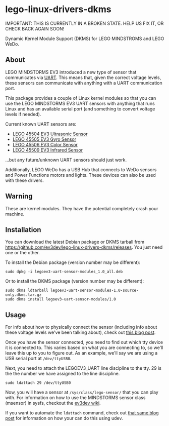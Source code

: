 lego-linux-drivers-dkms
=======================

IMPORTANT: THIS IS CURRENTLY IN A BROKEN STATE. HELP US FIX IT, OR CHECK BACK
AGAIN SOON!

Dynamic Kernel Module Support (DKMS) for LEGO MINDSTROMS and LEGO WeDo.

About
-----

LEGO MINDSTORMS EV3 introduced a new type of sensor that communicates via
[UART]. This means that, given the correct voltage levels, these sensors can
communicate with anything with a UART communication port.

This package provides a couple of Linux kernel modules so that you can use the
LEGO MINDSTORMS EV3 UART sensors with anything that runs Linux and has an
available serial port (and something to convert voltage levels if needed).

Current known UART sensors are:

* [LEGO 45504 EV3 Ultrasonic Sensor]
* [LEGO 45505 EV3 Gyro Sensor]
* [LEGO 45506 EV3 Color Sensor]
* [LEGO 45509 EV3 Infrared Sensor]

...but any future/unknown UART sensors should just work.

Additionally, LEGO WeDo has a USB Hub that connects to WeDo sensors and Power
Functions motors and lights. These devices can also be used with these drivers.

Warning
-------

These are kernel modules. They have the potential completely crash your
machine.

Installation
------------

You can download the latest Debian package or DKMS tarball from
<https://github.com/ev3dev/lego-linux-drivers-dkms/releases>.
You just need one or the other.

To install the Debian package (version number may be different):

    sudo dpkg -i legoev3-uart-sensor-modules_1.0_all.deb
    
Or to install the DKMS package (version number may be different):

    sudo dkms ldtarball legoev3-uart-sensor-modules-1.0-source-only.dkms.tar.gz
    sudo dkms install legoev3-uart-sensor-modules/1.0

Usage
-----

For info about how to physically connect the sensor (including info about these
voltage levels we've been talking about), check out [this blog post][blog].

Once you have the sensor connected, you need to find out which tty device it is
connected to. This varies based on what you are connecting to, so we'll leave
this up to you to figure out. As an example, we'll say we are using a USB serial
port at `/dev/ttyUSB0`.

Next, you need to attach the LEGOEV3_UART line discipline to the tty. 29 is the
the number we have assigned to the line discipline.

    sudo ldattach 29 /dev/ttyUSB0
    
Now, you will have a sensor at `/sys/class/lego-sensor/` that you can play with.
For information on how to use the MINDSTORMS sensor class (msensor) in sysfs,
checkout the [ev3dev wiki].

If you want to automate the `ldattach` command, check out [that same blog
post][blog] for information on how your can do this
using udev.

[UART]: https://en.wikipedia.org/wiki/Universal_asynchronous_receiver/transmitter
[ev3dev wiki]: https://github.com/ev3dev/ev3dev/wiki/Using-Sensors#usage
[blog]: http://lechnology.com/2014/09/using-uart-sensors-on-any-linux
[LEGO 45504 EV3 Ultrasonic Sensor]: https://github.com/ev3dev/ev3dev/wiki/LEGO-EV3-Ultrasonic-Sensor-%2845504%29
[LEGO 45505 EV3 Gyro Sensor]: https://github.com/ev3dev/ev3dev/wiki/LEGO-EV3-Gyro-Sensor-%2845505%29
[LEGO 45506 EV3 Color Sensor]: https://github.com/ev3dev/ev3dev/wiki/LEGO-EV3-Color-Sensor-%2845506%29
[LEGO 45509 EV3 Infrared Sensor]: https://github.com/ev3dev/ev3dev/wiki/LEGO-EV3-Infrared-Sensor-%2845509%29
